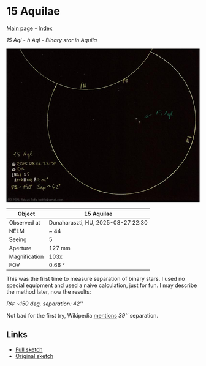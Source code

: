 # 15 Aquilae

[Main page](../index.md) - [Index](../pages/obj_index.md)

_15 Aql_ - _h Aql_ - _Binary star in Aquila_  

![15 Aquilae](../img/15-aql-20250828.jpg)

Object | 15 Aquilae
-|-
Observed at | Dunaharaszti, HU, 2025-08-27 22:30
NELM | ~ 44
Seeing | 5
Aperture | 127 mm
Magnification | 103x
FOV | 0.66 °

This was the first time to measure separation of binary stars.
I used no special equipment and used a naive calculation,
just for fun. I may describe the method later, now the results:

_PA: ~150 deg, separation: 42''_

Not bad for the first try, Wikipedia [mentions](https://en.wikipedia.org/wiki/15_Aquilae)
_39''_ separation.

## Links

- [Full sketch](../img/pi-1-peg-pi-2-peg-15-aql-20250828.jpg)
- [Original sketch](../scan/20250828010814_001.jpg)
